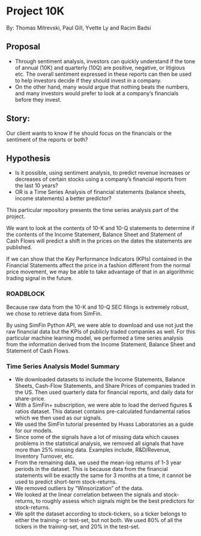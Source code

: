 # Project 10K #
By: Thomas Mitrevski, Paul Gill, Yvette Ly and Racim Badsi

## Proposal ##
- Through sentiment analysis, investors can quickly understand if the tone of annual (10K) and quarterly (10Q) are positive, negative, or litigious etc. The overall sentiment expressed in these reports can then be used to help investors decide if they should invest in a company.
- On the other hand, many would argue that nothing beats the numbers, and many investors would prefer to look at a company’s financials before they invest.

## Story: ##
Our client wants to know if he should focus on the financials or the sentiment of the reports or both?

## Hypothesis ##
- Is it possible, using sentiment analysis, to predict revenue increases or decreases of certain stocks using a company’s financial reports from the last 10 years?
- OR is a Time Series Analysis of financial statements (balance sheets, income statements) a better predictor?



This particular repository presents the time series analysis part of the project.

We want to look at the contents of 10-K and 10-Q statements to determine if the contents of the Income Statement, Balance Sheet and Statement of Cash Flows will predict a shift in the prices on the dates the statements are published.

If we can show that the Key Performance Indicators (KPIs) contained in the Financial Statements affect the price in a fashion different from the normal price movement, we  may be able to take advantage of that in an algorithmic trading signal in the future.

### ROADBLOCK ###
Because raw data from the 10-K and 10-Q SEC filings is extremely robust, we chose to retrieve data from SimFin.

By using SimFin Python API, we were able to download and use not just the raw financial data but the KPIs of publicly traded companies as well.  For this particular machine learning model, we performed a time series analysis from the information derived from the Income Statement, Balance Sheet and Statement of Cash Flows.

### Time Series Analysis Model Summary ###
- We downloaded datasets to include the Income Statements, Balance Sheets, Cash-Flow Statements, and Share Prices of companies traded in the US.  Then used quarterly data for financial reports, and daily data for share-price.
- With a SimFin+ subscription, we were able to load the derived figures & ratios dataset. This dataset contains pre-calculated fundamental ratios which we then used as our signals.
- We used the SimFin tutorial presented by Hvass Laboratories as a guide for our models.
- Since some of the signals have a lot of missing data which causes problems in the statistical analysis, we removed all signals that have more than 25% missing data. Examples include, R&D/Revenue, Inventory Turnover, etc.
- From the remaining data, we used the mean-log returns of 1-3 year periods in the dataset.  This is because data from the financial statements will be exactly the same for 3 months at a time, it cannot be used to predict short-term stock-returns.
- We removed outliers by “Winsorization” of the data.
- We looked at the linear correlation between the signals and stock-returns, to roughly assess which signals might be the best predictors for stock-returns. 
- We split the dataset according to stock-tickers, so a ticker belongs to either the training- or test-set, but not both. We used 80% of all the tickers in the training-set, and 20% in the test-set.

